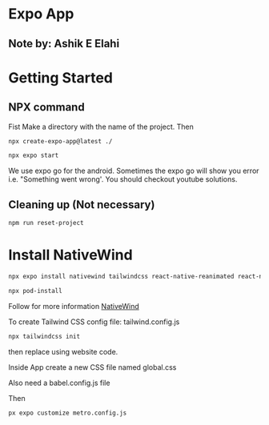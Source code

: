 # Expo App
## Note by: Ashik E Elahi

# Getting Started
## NPX command
Fist Make a directory with the name of the project. Then
```bash
npx create-expo-app@latest ./
```
```bash
npx expo start
```

We use expo go for the android. Sometimes the expo go will show you error i.e. "Something went wrong'. You should checkout youtube solutions.

## Cleaning up (Not necessary)

```bash
npm run reset-project
```

# Install NativeWind
```bash
npx expo install nativewind tailwindcss react-native-reanimated react-native-safe-area-context
```

```bash
npx pod-install
```

Follow for more information [NativeWind](https://www.nativewind.dev/getting-started/expo-router)

To create Tailwind CSS config file: tailwind.config.js
```bash
npx tailwindcss init
```
then replace using website code.

Inside App create a new CSS file named global.css

Also need a babel.config.js file

Then 
```bash
px expo customize metro.config.js
```